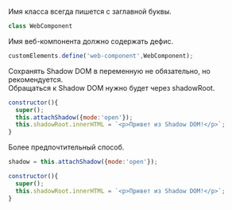 Имя класса всегда пишется с заглавной буквы.
```javascript
class WebComponent
```

Имя веб-компонента должно содержать дефис.
```javascript
customElements.define('web-component',WebComponent);
```

Сохранять Shadow DOM в переменную не обязательно, но рекомендуется.\
Обращаться к Shadow DOM нужно будет через shadowRoot.
```javascript
constructor(){
  super();
  this.attachShadow({mode:'open'});
  this.shadowRoot.innerHTML = `<p>Привет из Shadow DOM!</p>`;
}
```

Более предпочтительный способ.
```javascript
shadow = this.attachShadow({mode:'open'});

constructor(){
  super();
  this.shadowRoot.innerHTML = `<p>Привет из Shadow DOM!</p>`;
}
```